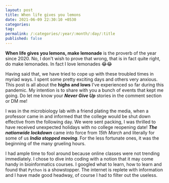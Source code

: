 ```yaml
---
layout: post
title: When life gives you lemons
date: 2021-06-09 22:30:10 +0530
categories:
tag:
permalink: /:categories/:year/:month/:day/:title
published: false
---
```


**When life gives you lemons, make lemonade** is the proverb of the year since 2020. No, I don't wish to prove that wrong, that is in fact quite right, do make lemonades. In fact I love lemonades 😂😂

Having said that, we have tried to cope up with these troubled times in myriad ways. I spent some pretty exciting days and others very anxious. This post is all about the **highs and lows** I've experienced so far during this pandemic. My intention is to share with you a bunch of events that kept me going. Do let me know your ***Never Give Up*** stories in the comment section or DM me!

I was in the microbiology lab with a friend plating the media, when a professor came in and informed that the college would be shut down effective from the following day. We were sent packing, I was thrilled to have received unexpected holidays with no college reopening date! ***The nationwide lockdown*** came into force from *15th March* and literally for some of us ***India stopped moving***. For the less fortunate ones, it was the beginning of the many grueling hours.

I had ample time to fool around because online classes were not trending immediately. I chose to dive into coding with a notion that it may come handy in bioinformatics courses. I googled what to learn, how to learn and found that `Python` is a showstopper. The internet is replete with information and I have made good headway, of course I had to filter out the useless. 
